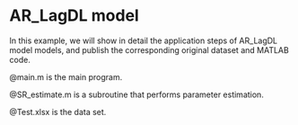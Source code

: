 # AR_LagDL model

In this example, we will show in detail the application steps of AR_LagDL model models, and publish the corresponding original dataset and MATLAB code.

@main.m is the main program.

@SR_estimate.m is a subroutine that performs parameter estimation.

@Test.xlsx is the data set.
